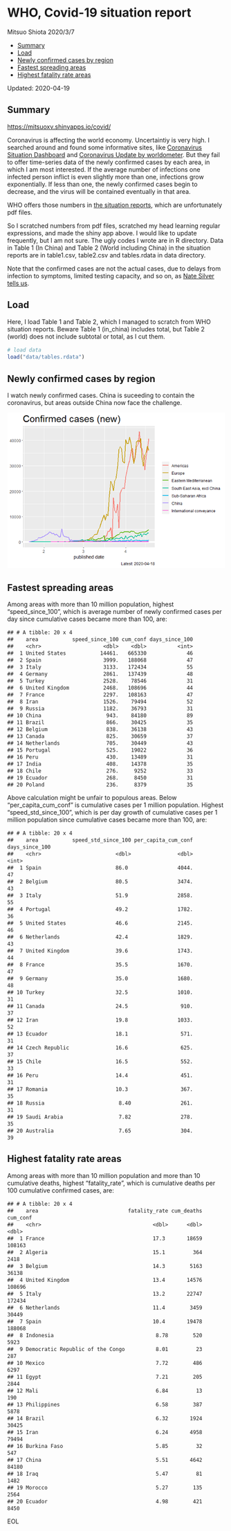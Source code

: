 WHO, Covid-19 situation report
================
Mitsuo Shiota
2020/3/7

  - [Summary](#summary)
  - [Load](#load)
  - [Newly confirmed cases by region](#newly-confirmed-cases-by-region)
  - [Fastest spreading areas](#fastest-spreading-areas)
  - [Highest fatality rate areas](#highest-fatality-rate-areas)

Updated: 2020-04-19

## Summary

<https://mitsuoxv.shinyapps.io/covid/>

Coronavirus is affecting the world economy. Uncertaintiy is very high. I
searched around and found some informative sites, like [Coronavirus
Situation
Dashboard](https://who.maps.arcgis.com/apps/opsdashboard/index.html#/c88e37cfc43b4ed3baf977d77e4a0667)
and [Coronavirus Update by
worldometer](https://www.worldometers.info/coronavirus/). But they fail
to offer time-series data of the newly confirmed cases by each area, in
which I am most interested. If the average number of infections one
infected person inflict is even slightly more than one, infections grow
exponentially. If less than one, the newly confirmed cases begin to
decrease, and the virus will be contained eventually in that area.

WHO offers those numbers in [the situation
reports](https://www.who.int/emergencies/diseases/novel-coronavirus-2019/situation-reports/),
which are unfortunately pdf files.

So I scratched numbers from pdf files, scratched my head learning
regular expressions, and made the shiny app above. I would like to
update frequently, but I am not sure. The ugly codes I wrote are in R
directory. Data in Table 1 (In China) and Table 2 (World including
China) in the situation reports are in table1.csv, table2.csv and
tables.rdata in data directory.

Note that the confirmed cases are not the actual cases, due to delays
from infection to symptoms, limited testing capacity, and so on, as
[Nate Silver tells
us](https://fivethirtyeight.com/features/coronavirus-case-counts-are-meaningless/).

## Load

Here, I load Table 1 and Table 2, which I managed to scratch from WHO
situation reports. Beware Table 1 (in\_china) includes total, but Table
2 (world) does not include subtotal or total, as I cut them.

``` r
# load data
load("data/tables.rdata")
```

## Newly confirmed cases by region

I watch newly confirmed cases. China is suceeding to contain the
coronavirus, but areas outside China now face the challenge.

![](README_files/figure-gfm/chart-1.png)<!-- -->

## Fastest spreading areas

Among areas with more than 10 million population, highest
“speed\_since\_100”, which is average number of newly confirmed cases
per day since cumulative cases became more than 100, are:

    ## # A tibble: 20 x 4
    ##    area           speed_since_100 cum_conf days_since_100
    ##    <chr>                    <dbl>    <dbl>          <int>
    ##  1 United States           14461.   665330             46
    ##  2 Spain                    3999.   188068             47
    ##  3 Italy                    3133.   172434             55
    ##  4 Germany                  2861.   137439             48
    ##  5 Turkey                   2528.    78546             31
    ##  6 United Kingdom           2468.   108696             44
    ##  7 France                   2297.   108163             47
    ##  8 Iran                     1526.    79494             52
    ##  9 Russia                   1182.    36793             31
    ## 10 China                     943.    84180             89
    ## 11 Brazil                    866.    30425             35
    ## 12 Belgium                   838.    36138             43
    ## 13 Canada                    825.    30659             37
    ## 14 Netherlands               705.    30449             43
    ## 15 Portugal                  525.    19022             36
    ## 16 Peru                      430.    13489             31
    ## 17 India                     408.    14378             35
    ## 18 Chile                     276.     9252             33
    ## 19 Ecuador                   268.     8450             31
    ## 20 Poland                    236.     8379             35

Above calculation might be unfair to populous areas. Below
“per\_capita\_cum\_conf” is cumulative cases per 1 million population.
Highest “speed\_std\_since\_100”, which is per day growth of cumulative
cases per 1 million population since cumulative cases became more than
100, are:

    ## # A tibble: 20 x 4
    ##    area           speed_std_since_100 per_capita_cum_conf days_since_100
    ##    <chr>                        <dbl>               <dbl>          <int>
    ##  1 Spain                        86.0                4044.             47
    ##  2 Belgium                      80.5                3474.             43
    ##  3 Italy                        51.9                2858.             55
    ##  4 Portugal                     49.2                1782.             36
    ##  5 United States                46.6                2145.             46
    ##  6 Netherlands                  42.4                1829.             43
    ##  7 United Kingdom               39.6                1743.             44
    ##  8 France                       35.5                1670.             47
    ##  9 Germany                      35.0                1680.             48
    ## 10 Turkey                       32.5                1010.             31
    ## 11 Canada                       24.5                 910.             37
    ## 12 Iran                         19.8                1033.             52
    ## 13 Ecuador                      18.1                 571.             31
    ## 14 Czech Republic               16.6                 625.             37
    ## 15 Chile                        16.5                 552.             33
    ## 16 Peru                         14.4                 451.             31
    ## 17 Romania                      10.3                 367.             35
    ## 18 Russia                        8.40                261.             31
    ## 19 Saudi Arabia                  7.82                278.             35
    ## 20 Australia                     7.65                304.             39

## Highest fatality rate areas

Among areas with more than 10 million population and more than 10
cumulative deaths, highest “fatality\_rate”, which is cumulative deaths
per 100 cumulative confirmed cases, are:

    ## # A tibble: 20 x 4
    ##    area                             fatality_rate cum_deaths cum_conf
    ##    <chr>                                    <dbl>      <dbl>    <dbl>
    ##  1 France                                   17.3       18659   108163
    ##  2 Algeria                                  15.1         364     2418
    ##  3 Belgium                                  14.3        5163    36138
    ##  4 United Kingdom                           13.4       14576   108696
    ##  5 Italy                                    13.2       22747   172434
    ##  6 Netherlands                              11.4        3459    30449
    ##  7 Spain                                    10.4       19478   188068
    ##  8 Indonesia                                 8.78        520     5923
    ##  9 Democratic Republic of the Congo          8.01         23      287
    ## 10 Mexico                                    7.72        486     6297
    ## 11 Egypt                                     7.21        205     2844
    ## 12 Mali                                      6.84         13      190
    ## 13 Philippines                               6.58        387     5878
    ## 14 Brazil                                    6.32       1924    30425
    ## 15 Iran                                      6.24       4958    79494
    ## 16 Burkina Faso                              5.85         32      547
    ## 17 China                                     5.51       4642    84180
    ## 18 Iraq                                      5.47         81     1482
    ## 19 Morocco                                   5.27        135     2564
    ## 20 Ecuador                                   4.98        421     8450

EOL
